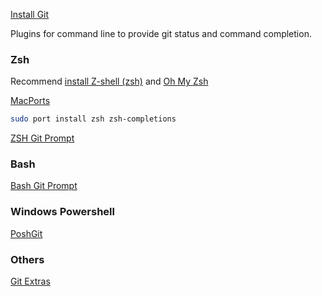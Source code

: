 [Install Git](https://git-scm.com/downloads)

Plugins for command line to provide git status and command completion.

### Zsh
Recommend [install Z-shell (zsh)](https://github.com/robbyrussell/oh-my-zsh/wiki/Installing-ZSH) and [Oh My Zsh](https://ohmyz.sh/)

[MacPorts](https://www.macports.org/)
```sh
sudo port install zsh zsh-completions
```

[ZSH Git Prompt](https://github.com/olivierverdier/zsh-git-prompt)

### Bash
[Bash Git Prompt](https://github.com/magicmonty/bash-git-prompt)

### Windows Powershell
[PoshGit](http://dahlbyk.github.io/posh-git/)

### Others
[Git Extras](https://github.com/tj/git-extras)